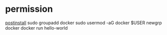 # permission
[postinstall](https://docs.docker.com/engine/install/linux-postinstall/)
sudo groupadd docker
sudo usermod -aG docker $USER
newgrp docker
docker run hello-world
